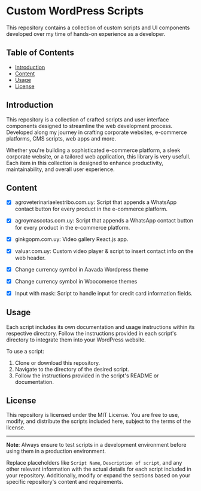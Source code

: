 # Custom WordPress Scripts

This repository contains a collection of custom scripts and UI components developed over my time of hands-on experience as a developer.

## Table of Contents

- [Introduction](#introduction)
- [Content](#content)
- [Usage](#usage)
- [License](#license)

## Introduction

This repository is a collection of crafted scripts and user interface components designed to streamline the web development process. Developed along my journey in crafting corporate websites, e-commerce platforms, CMS scripts, web apps and more.

Whether you're building a sophisticated e-commerce platform, a sleek corporate website, or a tailored web application, this library is very usefull. Each item in this collection is designed to enhance productivity, maintainability, and overall user experience.

## Content

- [X] agroveterinariaelestribo.com.uy: Script that appends a WhatsApp contact button for every product in the e-commerce platform.
- [X] agroymascotas.com.uy: Script that appends a WhatsApp contact button for every product in the e-commerce platform.
- [X] ginkgopm.com.uy: Video gallery React.js app.
- [X] valuar.com.uy: Custom video player & script to insert contact info on the web header.

- [X] Change currency symbol in Aavada Wordpress theme
- [X] Change currency symbol in Woocomerce themes
- [X] Input with mask: Script to handle input for credit card information fields.

## Usage

Each script includes its own documentation and usage instructions within its respective directory. Follow the instructions provided in each script's directory to integrate them into your WordPress website.

To use a script:
1. Clone or download this repository.
2. Navigate to the directory of the desired script.
3. Follow the instructions provided in the script's README or documentation.

## License

This repository is licensed under the MIT License. You are free to use, modify, and distribute the scripts included here, subject to the terms of the license.

---

**Note**: Always ensure to test scripts in a development environment before using them in a production environment.

Replace placeholders like `Script Name`, `Description of script`, and any other relevant information with the actual details for each script included in your repository. Additionally, modify or expand the sections based on your specific repository's content and requirements.